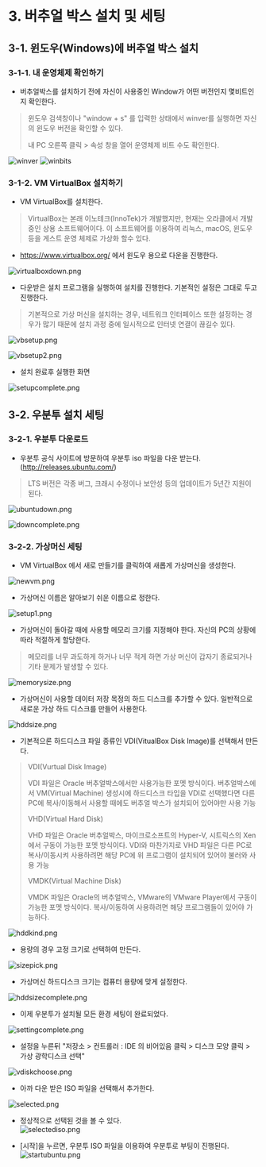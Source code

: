 # 3. 버추얼 박스 설치 및 세팅

## 3-1. 윈도우(Windows)에 버추얼 박스 설치

### 3-1-1. 내 운영체제 확인하기

- 버추얼박스를 설치하기 전에 자신이 사용중인 Window가 어떤 버전인지 몇비트인지 확인한다.
> 윈도우 검색창이나 "window + s" 를 입력한 상태에서 winver를 실행하면 자신의 윈도우 버전을 확인할 수 있다.
>
> 내 PC 오른쪽 클릭 > 속성 창을 열어 운영체제 비트 수도 확인한다. 

![winver](../images/2_settings/winver.png)
![winbits](../images/2_settings/winbits.png)

### 3-1-2. VM VirtualBox 설치하기

- VM VirtualBox를 설치한다.
> VirtualBox는 본래 이노테크(InnoTek)가 개발했지만, 현재는 오라클에서 개발 중인 상용 소프트웨어이다.
> 이 소프트웨어를 이용하여 리눅스, macOS, 윈도우 등을 게스트 운영 체제로 가상화 할수 있다.
 
- https://www.virtualbox.org/ 에서 윈도우 용으로 다운을 진행한다.

![virtualboxdown.png](../images/2_settings/virtualboxdown.png)

- 다운받은 설치 프로그램을 실행하여 설치를 진행한다. 기본적인 설정은 그대로 두고 진행한다.

> 기본적으로 가상 머신을 설치하는 경우, 네트워크 인터페이스 또한 설정하는 경우가 많기 때문에 설치 과정 중에 일시적으로 인터넷 연결이 끊길수 있다.

![vbsetup.png](../images/2_settings/vbsetup.png)

![vbsetup2.png](../images/2_settings/vbsetup2.png)

- 설치 완료후 실행한 화면

![setupcomplete.png](../images/2_settings/setupcomplete.png)


## 3-2. 우분투 설치 세팅

### 3-2-1. 우분투 다운로드

- 우분투 공식 사이트에 방문하여 우분투 iso 파일을 다운 받는다. (http://releases.ubuntu.com/)

> LTS 버전은 각종 버그, 크래시 수정이나 보안성 등의 업데이트가 5년간 지원이 된다. 

![ubuntudown.png](../images/2_settings/ubuntudown.png)

![downcomplete.png](../images/2_settings/downcomplete.png)

### 3-2-2. 가상머신 세팅

- VM VirtualBox 에서 새로 만들기를 클릭하여 새롭게 가상머신을 생성한다.

![newvm.png](../images/2_settings/newvm.png)

- 가상머신 이름은 알아보기 쉬운 이름으로 정한다.
  
![setup1.png](../images/2_settings/setup1.png)

- 가상머신이 돌아갈 때에 사용할 메모리 크기를 지정해야 한다. 자신의 PC의 상황에 따라 적절하게 할당한다.
> 메모리를 너무 과도하게 하거나 너무 적게 하면 가상 머신이 갑자기 종료되거나 기타 문제가 발생할 수 있다.

![memorysize.png](../images/2_settings/memorysize.png)


- 가상머신이 사용할 데이터 저장 목정의 하드 디스크를 추가할 수 있다. 일반적으로 새로운 가상 하드 디스크를 만들어 사용한다.

![hddsize.png](../images/2_settings/hddsize.png)


- 기본적으론 하드디스크 파일 종류인 VDI(VitualBox Disk Image)를 선택해서 만든다.
> VDI(Vurtual Disk Image) 
> 
> VDI 파일은 Oracle 버추얼박스에서만 사용가능한 포멧 방식이다.
> 버추얼박스에서 VM(Virtual Machine) 생성시에 하드디스크 타입을 VDI로 선택했다면 다른 PC에 복사/이동해서 사용할 때에도 버추얼 박스가 설치되어 있어야만 사용 가능
> 
> VHD(Virtual Hard Disk)
> 
> VHD 파일은 Oracle 버추얼박스, 마이크로소프트의 Hyper-V, 시트릭스의 Xen에서 구동이 가능한 포멧 방식이다.
> VDI와 마찬가지로 VHD 파일은 다른 PC로 복사/이동시켜 사용하려면 해당 PC에 위 프로그램이 설치되어 있어야 불러와 사용 가능
> 
> VMDK(Virtual Machine Disk) 
> 
> VMDK 파일은 Oracle의 버추얼박스, VMware의 VMware Player에서 구동이 가능한 포멧 방식이다.
> 복사/이동하여 사용하려면 해당 프로그램들이 있어야 가능하다.

![hddkind.png](../images/2_settings/hddkind.png)


- 용량의 경우 고정 크기로 선택하여 만든다.

![sizepick.png](../images/2_settings/sizepick.png)


- 가상머신 하드디스크 크기는 컴퓨터 용량에 맞게 설정한다.

![hddsizecomplete.png](../images/2_settings/hddsizecomplete.png)


- 이제 우분투가 설치될 모든 환경 세팅이 완료되었다.

![settingcomplete.png](../images/2_settings/settingcomplete.png)


- 설정을 누른뒤 "저장소 > 컨트롤러 : IDE 의 비어있음 클릭 > 디스크 모양 클릭 > 가상 광학디스크 선택"

![vdiskchoose.png](../images/2_settings/vdiskchoose.png)



- 아까 다운 받은 ISO 파일을 선택해서 추가한다.

![selected.png](../images/2_settings/selected.png)
  

- 정상적으로 선택된 것을 볼 수 있다.  
![selectediso.png](../images/2_settings/selectediso.png)


- [시작]을 누르면, 우분투 ISO 파일을 이용하여 우분투로 부팅이 진행된다.
![startubuntu.png](../images/2_settings/startubuntu.png)
  